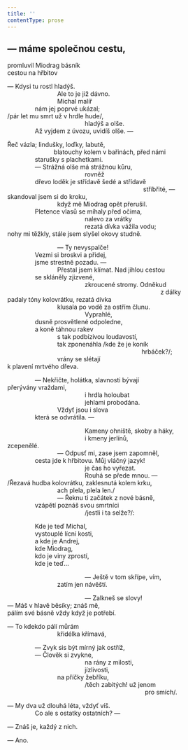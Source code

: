 ```yaml
---
title: ''
contentType: prose
---
```


## — máme společnou cestu,  
promluvil Miodrag básník  
cestou na hřbitov

— Kdysi tu rostl hladýš.  
                             Ale to je již dávno.  
                             Michal malíř  
                nám jej poprvé ukázal;  
/pár let mu smrt už v hrdle hude/,  
                                             hladýš a olše.  
                Až vyjdem z úvozu, uvidíš olše. —

Řeč vázla; lindušky, loďky, labutě,  
                           blatouchy kolem v bařinách, před námi  
                starušky s plachetkami.  
                — Strážná olše má strážnou kůru,  
                                             rovněž  
                dřevo loděk je střídavě šedé a střídavě  
                                                                               stříbřité, —  
skandoval jsem si do kroku,  
                             když mě Miodrag opět přerušil.  
                Pletence vlasů se míhaly před očima,  
                                             nalevo za vrátky  
                                             rezatá dívka vážila vodu;  
nohy mi těžkly, stále jsem slyšel okovy studně.

                             — Ty nevyspalče!  
                Vezmi si broskvi a přidej,  
                jsme strestně pozadu. —  
                             Přestal jsem klímat. Nad jihlou cestou  
                se skláněly zjizvené,  
                                             zkroucené stromy. Odněkud  
                                                                                         z dálky  
padaly tóny kolovrátku, rezatá dívka  
                             klusala po vodě za ostřím člunu.  
                                             Vyprahlé,  
                dusně prosvětlené odpoledne,  
                a koně táhnou rakev  
                             s tak podbízivou loudavostí,  
                             tak zponenáhla /kde že je koník  
                                                                              hrbáček?/;  
                             vrány se slétají  
k plavení mrtvého dřeva.

                — Nekřičte, holátka, slavnosti bývají  
přerývány vraždami,  
                                             i hrdla holoubat  
                                             jehlami probodána.  
                             Vždyť jsou i slova  
                která se odvrátila. —

                                             Kameny ohniště, skoby a háky,  
                                             i kmeny jerlínů,  
zcepenělé.  
                             — Odpusť mi, zase jsem zapomněl,  
                cesta jde k hřbitovu. Můj vláčný jazyk!  
                                             je čas ho vyřezat.  
                                             Rouhá se přede mnou. —  
/Řezavá hudba kolovrátku, zaklesnutá kolem krku,  
                             ach plela, plela len./  
                             — Řeknu ti začátek z nové básně,  
                vzápětí poznáš svou smrtníci  
                                             /jestli i ta selže?/:

                Kde je teď Michal,  
                vystouplé lícní kosti,  
                a kde je Andrej,  
                kde Miodrag,  
                kdo je viny zprostí,  
                kde je teď…

                                             — Ještě v tom skřípe, vím,  
                             zatím jen návěští.

                                             — Zalkneš se slovy!  
— Máš v hlavě běsíky; znáš mě,  
pálím své básně vždy když je potřebí.

— To kdekdo pálí můrám  
                             křidélka křímavá,

                — Zvyk sis být mírný jak ostříž,  
                — Člověk si zvykne,  
                                             na rány z milosti,  
                                             jízlivosti,  
                             na příčky žebříku,  
                                             /těch zabitých! už jenom  
                                                                                pro smích/.

— My dva už dlouhá léta, vždyť víš.  
                Co ale s ostatky ostatních? —

— Znáš je, každý z nich.

— Ano.
